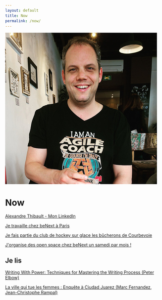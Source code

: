 ```yaml
---
layout: default
title: Now
permalink: /now/
---
```

<a href="/a-propos">
	<img src="/images/alexthib-I-am-an-agile-coach-squared.jpg" class="img-floating-left" />
</a>

<h1>Now</h1>

<a href="https://www.linkedin.com/in/alexthib?locale=fr_FR&trk=profile_view_lang_sel_click" 
 target="linkedin">Alexandre Thibault - Mon LinkedIn</a>

<a href="http://www.benextcompany.com" target="nowwork">Je travaille chez beNext à Paris</a>

<a href="https://les-bucherons-de-courbeach.sporteasy.net/" target="nowsport1">Je fais partie du club de hockey sur glace les bûcherons de Courbevoie</a>

<a href="http://www.weopenspace.com" target="nowwos">J'organise des open space chez beNext un samedi par mois !</a>

<h2>Je lis</h2>

<a href="https://www.amazon.fr/Writing-Power-Techniques-Mastering-1998-07-09/dp/B01HC9SVPW/" target="nowbook">Writing With Power: Techniques for Mastering the Writing Process (Peter Elbow)</a>

<a href="https://www.amazon.fr/ville-qui-tue-femmes-Enquête/dp/2012357679/" target="nowbook2">La ville qui tue les femmes : Enquête à Ciudad Juarez (Marc Fernandez, Jean-Christophe Rampal)</a>
